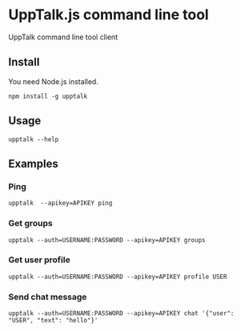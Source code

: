 # UppTalk.js command line tool

UppTalk command line tool client

## Install
You need Node.js installed.
```shell
npm install -g upptalk
```

## Usage
```shell
upptalk --help
```

## Examples

### Ping
```shell
upptalk  --apikey=APIKEY ping
```
### Get groups
```shell
upptalk --auth=USERNAME:PASSWORD --apikey=APIKEY groups
```
### Get user profile
```shell
upptalk --auth=USERNAME:PASSWORD --apikey=APIKEY profile USER
```
### Send chat message
```shell
upptalk --auth=USERNAME:PASSWORD --apikey=APIKEY chat '{"user": "USER", "text": "hello"}'
```